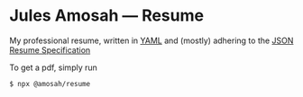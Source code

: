 # Jules Amosah — Resume

My professional resume, written in [YAML](https://yaml.org/) and (mostly) adhering to the [JSON Resume Specification](https://jsonresume.org/schema/)

To get a pdf, simply run

```sh
$ npx @amosah/resume
```

